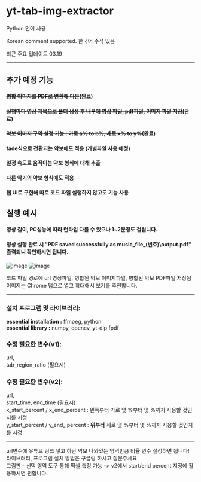 # yt-tab-img-extractor

Python 언어 사용

Korean comment supported. 한국어 주석 있음

최근 주요 업데이트 03.19
***
## 추가 예정 기능

#### ~~병합 이미지를 PDF로 변환해 다운~~(완료)

#### ~~실행마다 영상 제목으로 폴더 생성 후 내부에 영상 파일, pdf파일, 이미지 파일 저장~~(완료)

#### ~~악보 이미지 구역 설정 기능 : 가로 a% to b%, 세로 x% to y%~~(완료)

#### fade식으로 전환되는 악보에도 적용 (개별파일 사용 예정)

#### 일정 속도로 움직이는 악보 형식에 대해 추출

#### 다른 악기의 악보 형식에도 적용

#### 웹 UI로 구현해 따로 코드 파일 실행하지 않고도 기능 사용

## 실행 예시

#### 영상 길이, PC성능에 따라 런타임 다를 수 있으나 1~2분정도 걸립니다.
#### 정상 실행 완료 시 "PDF saved successfully as music_file_(번호)\output.pdf" 출력되니 확인하시면 됩니다.
![image](https://github.com/user-attachments/assets/ccbcd56e-1616-43c4-b373-f48b0e5761dc)
![image](https://github.com/user-attachments/assets/897fac09-e3fd-4334-8ced-810092198fd0)


코드 파일 경로에 url 영상파일, 병합된 악보 이미지파일, 병합된 악보 PDF파일 저장됨  
이미지는 Chrome 탭으로 열고 확대해서 보기를 추천합니다.
***
### 설치 프로그램 및 라이브러리:  

**essential installation :**
ffmpeg,
python  
**essential library :**
numpy,
opencv,
yt-dlp
fpdf

### 수정 필요한 변수(v1):  
url,  
tab_region_ratio (필요시)

### 수정 필요한 변수(v2):  
url,  
start_time, end_time (필요시)  
x_start_percent / x_end_percent : 왼쪽부터 가로 몇 %부터 몇 %까지 사용할 것인지를 지정  
y_start_percent / y_end_ percent : **위부터** 세로 몇 %부터 몇 %까지 사용할 것인지를 지정  
***

url변수에 유튜브 링크 넣고 하단 악보 나와있는 영역만큼 비율 변수 설정하면 됩니다!  
라이브러리, 프로그램 설치 방법은 구글링 하시고 질문주세요  
그림판 - 선택 영역 도구 통해 픽셀 측정 가능 -> v2에서 start/end percent 지정에 활용하시면 편합니다.
